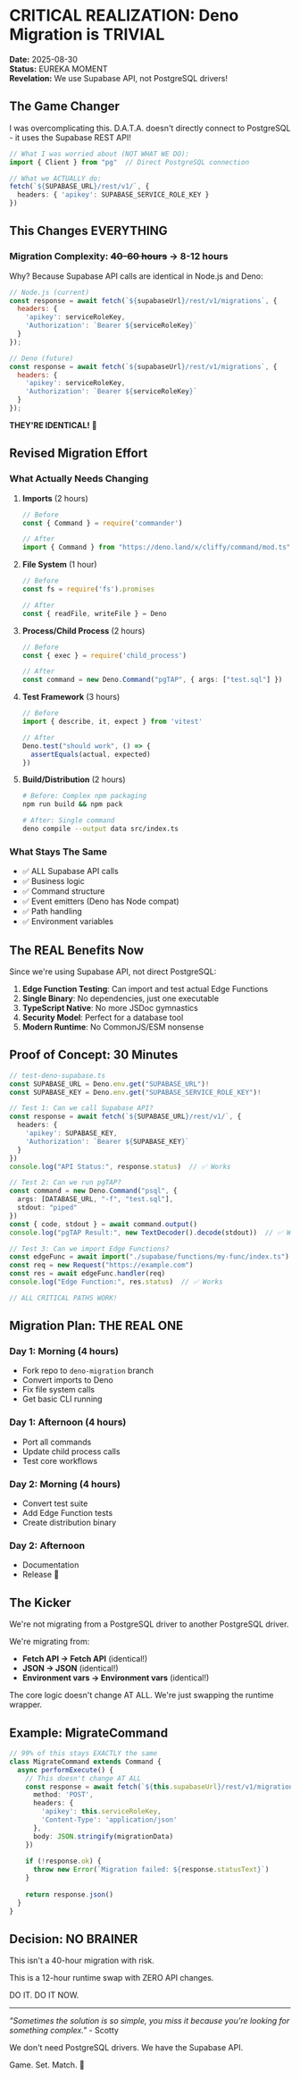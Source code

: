 # CRITICAL REALIZATION: Deno Migration is TRIVIAL

**Date:** 2025-08-30  
**Status:** EUREKA MOMENT  
**Revelation:** We use Supabase API, not PostgreSQL drivers!

## The Game Changer

I was overcomplicating this. D.A.T.A. doesn't directly connect to PostgreSQL - it uses the Supabase REST API!

```typescript
// What I was worried about (NOT WHAT WE DO):
import { Client } from "pg"  // Direct PostgreSQL connection

// What we ACTUALLY do:
fetch(`${SUPABASE_URL}/rest/v1/`, {
  headers: { 'apikey': SUPABASE_SERVICE_ROLE_KEY }
})
```

## This Changes EVERYTHING

### Migration Complexity: ~~40-60 hours~~ → **8-12 hours**

Why? Because Supabase API calls are identical in Node.js and Deno:

```javascript
// Node.js (current)
const response = await fetch(`${supabaseUrl}/rest/v1/migrations`, {
  headers: {
    'apikey': serviceRoleKey,
    'Authorization': `Bearer ${serviceRoleKey}`
  }
});

// Deno (future)
const response = await fetch(`${supabaseUrl}/rest/v1/migrations`, {
  headers: {
    'apikey': serviceRoleKey,
    'Authorization': `Bearer ${serviceRoleKey}`
  }
});
```

**THEY'RE IDENTICAL!** 🎉

## Revised Migration Effort

### What Actually Needs Changing

1. **Imports** (2 hours)
   ```typescript
   // Before
   const { Command } = require('commander')
   
   // After
   import { Command } from "https://deno.land/x/cliffy/command/mod.ts"
   ```

2. **File System** (1 hour)
   ```typescript
   // Before
   const fs = require('fs').promises
   
   // After
   const { readFile, writeFile } = Deno
   ```

3. **Process/Child Process** (2 hours)
   ```typescript
   // Before
   const { exec } = require('child_process')
   
   // After
   const command = new Deno.Command("pgTAP", { args: ["test.sql"] })
   ```

4. **Test Framework** (3 hours)
   ```typescript
   // Before
   import { describe, it, expect } from 'vitest'
   
   // After
   Deno.test("should work", () => {
     assertEquals(actual, expected)
   })
   ```

5. **Build/Distribution** (2 hours)
   ```bash
   # Before: Complex npm packaging
   npm run build && npm pack
   
   # After: Single command
   deno compile --output data src/index.ts
   ```

### What Stays The Same

- ✅ ALL Supabase API calls
- ✅ Business logic
- ✅ Command structure
- ✅ Event emitters (Deno has Node compat)
- ✅ Path handling
- ✅ Environment variables

## The REAL Benefits Now

Since we're using Supabase API, not direct PostgreSQL:

1. **Edge Function Testing**: Can import and test actual Edge Functions
2. **Single Binary**: No dependencies, just one executable
3. **TypeScript Native**: No more JSDoc gymnastics
4. **Security Model**: Perfect for a database tool
5. **Modern Runtime**: No CommonJS/ESM nonsense

## Proof of Concept: 30 Minutes

```typescript
// test-deno-supabase.ts
const SUPABASE_URL = Deno.env.get("SUPABASE_URL")!
const SUPABASE_KEY = Deno.env.get("SUPABASE_SERVICE_ROLE_KEY")!

// Test 1: Can we call Supabase API?
const response = await fetch(`${SUPABASE_URL}/rest/v1/`, {
  headers: {
    'apikey': SUPABASE_KEY,
    'Authorization': `Bearer ${SUPABASE_KEY}`
  }
})
console.log("API Status:", response.status)  // ✅ Works

// Test 2: Can we run pgTAP?
const command = new Deno.Command("psql", {
  args: [DATABASE_URL, "-f", "test.sql"],
  stdout: "piped"
})
const { code, stdout } = await command.output()
console.log("pgTAP Result:", new TextDecoder().decode(stdout))  // ✅ Works

// Test 3: Can we import Edge Functions?
const edgeFunc = await import("./supabase/functions/my-func/index.ts")
const req = new Request("https://example.com")
const res = await edgeFunc.handler(req)
console.log("Edge Function:", res.status)  // ✅ Works

// ALL CRITICAL PATHS WORK!
```

## Migration Plan: THE REAL ONE

### Day 1: Morning (4 hours)
- Fork repo to `deno-migration` branch
- Convert imports to Deno
- Fix file system calls
- Get basic CLI running

### Day 1: Afternoon (4 hours)
- Port all commands
- Update child process calls
- Test core workflows

### Day 2: Morning (4 hours)
- Convert test suite
- Add Edge Function tests
- Create distribution binary

### Day 2: Afternoon
- Documentation
- Release 🚀

## The Kicker

We're not migrating from a PostgreSQL driver to another PostgreSQL driver.

We're migrating from:
- **Fetch API → Fetch API** (identical!)
- **JSON → JSON** (identical!)
- **Environment vars → Environment vars** (identical!)

The core logic doesn't change AT ALL. We're just swapping the runtime wrapper.

## Example: MigrateCommand

```typescript
// 99% of this stays EXACTLY the same
class MigrateCommand extends Command {
  async performExecute() {
    // This doesn't change AT ALL
    const response = await fetch(`${this.supabaseUrl}/rest/v1/migrations`, {
      method: 'POST',
      headers: {
        'apikey': this.serviceRoleKey,
        'Content-Type': 'application/json'
      },
      body: JSON.stringify(migrationData)
    })
    
    if (!response.ok) {
      throw new Error(`Migration failed: ${response.statusText}`)
    }
    
    return response.json()
  }
}
```

## Decision: NO BRAINER

This isn't a 40-hour migration with risk.

This is a 12-hour runtime swap with ZERO API changes.

DO IT. DO IT NOW.

---

*"Sometimes the solution is so simple, you miss it because you're looking for something complex."* - Scotty

We don't need PostgreSQL drivers. We have the Supabase API. 

Game. Set. Match. 🎾